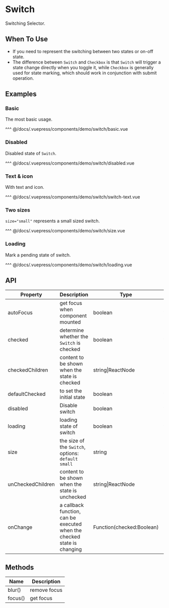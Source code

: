 # Switch

Switching Selector.

## When To Use

- If you need to represent the switching between two states or on-off state.
- The difference between `Switch` and `Checkbox` is that `Switch` will trigger a state change directly when you toggle it, while `Checkbox` is generally used for state marking, which should work in conjunction with submit operation.

## Examples

### Basic

The most basic usage.

<demo-switch-basic/>

<demo-code-box>
^^^ @/docs/.vuepress/components/demo/switch/basic.vue
</demo-code-box>

### Disabled

Disabled state of `Switch`.

<demo-switch-disabled/>

<demo-code-box>
^^^ @/docs/.vuepress/components/demo/switch/disabled.vue
</demo-code-box>

### Text & icon

With text and icon.

<demo-switch-switch-text/>

<demo-code-box>
^^^ @/docs/.vuepress/components/demo/switch/switch-text.vue
</demo-code-box>

### Two sizes

`size="small"` represents a small sized switch.

<demo-switch-size/>

<demo-code-box>
^^^ @/docs/.vuepress/components/demo/switch/size.vue
</demo-code-box>

### Loading

Mark a pending state of switch.

<demo-switch-loading/>

<demo-code-box>
^^^ @/docs/.vuepress/components/demo/switch/loading.vue
</demo-code-box>

## API

| Property          | Description                                                             | Type                      | Default |
| ----------------- | ----------------------------------------------------------------------- | ------------------------- | ------- |
| autoFocus         | get focus when component mounted                                        | boolean                   | false   |
| checked           | determine whether the `Switch` is checked                               | boolean                   | false   |
| checkedChildren   | content to be shown when the state is checked                           | string\|ReactNode         |         |
| defaultChecked    | to set the initial state                                                | boolean                   | false   |
| disabled          | Disable switch                                                          | boolean                   | false   |
| loading           | loading state of switch                                                 | boolean                   | false   |
| size              | the size of the `Switch`, options: `default` `small`                    | string                    | default |
| unCheckedChildren | content to be shown when the state is unchecked                         | string\|ReactNode         |         |
| onChange          | a callback function, can be executed when the checked state is changing | Function(checked:Boolean) |         |

## Methods

| Name    | Description  |
| ------- | ------------ |
| blur()  | remove focus |
| focus() | get focus    |
